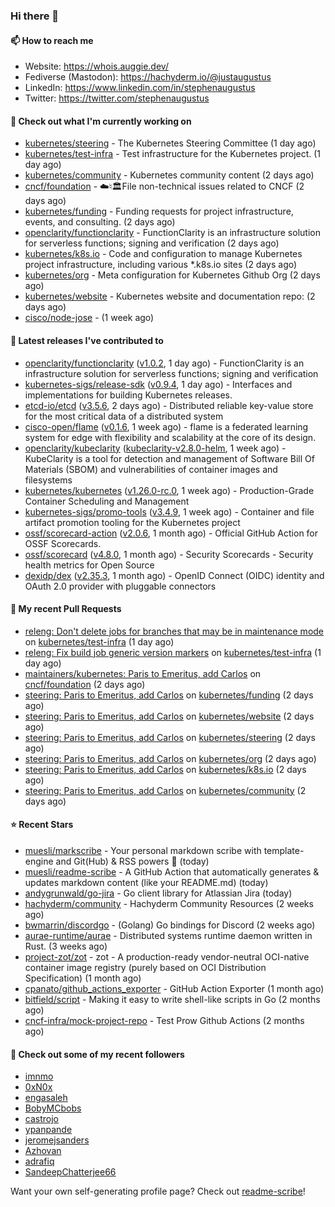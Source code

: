 ### Hi there 👋

#### 📫 How to reach me

- Website: https://whois.auggie.dev/
- Fediverse (Mastodon): https://hachyderm.io/@justaugustus
- LinkedIn: https://www.linkedin.com/in/stephenaugustus
- Twitter: https://twitter.com/stephenaugustus

#### 👷 Check out what I'm currently working on

- [kubernetes/steering](https://github.com/kubernetes/steering) - The Kubernetes Steering Committee (1 day ago)
- [kubernetes/test-infra](https://github.com/kubernetes/test-infra) - Test infrastructure for the Kubernetes project. (1 day ago)
- [kubernetes/community](https://github.com/kubernetes/community) - Kubernetes community content (2 days ago)
- [cncf/foundation](https://github.com/cncf/foundation) - ☁️♮🏛File non-technical issues related to CNCF (2 days ago)
- [kubernetes/funding](https://github.com/kubernetes/funding) - Funding requests for project infrastructure, events, and consulting. (2 days ago)
- [openclarity/functionclarity](https://github.com/openclarity/functionclarity) - FunctionClarity is an infrastructure solution for serverless functions; signing and verification (2 days ago)
- [kubernetes/k8s.io](https://github.com/kubernetes/k8s.io) - Code and configuration to manage Kubernetes project infrastructure, including various *.k8s.io sites (2 days ago)
- [kubernetes/org](https://github.com/kubernetes/org) - Meta configuration for Kubernetes Github Org (2 days ago)
- [kubernetes/website](https://github.com/kubernetes/website) - Kubernetes website and documentation repo:  (2 days ago)
- [cisco/node-jose](https://github.com/cisco/node-jose) -  (1 week ago)

#### 🔭 Latest releases I've contributed to

- [openclarity/functionclarity](https://github.com/openclarity/functionclarity) ([v1.0.2](https://github.com/openclarity/functionclarity/releases/tag/v1.0.2), 1 day ago) - FunctionClarity is an infrastructure solution for serverless functions; signing and verification
- [kubernetes-sigs/release-sdk](https://github.com/kubernetes-sigs/release-sdk) ([v0.9.4](https://github.com/kubernetes-sigs/release-sdk/releases/tag/v0.9.4), 1 day ago) - Interfaces and implementations for building Kubernetes releases.
- [etcd-io/etcd](https://github.com/etcd-io/etcd) ([v3.5.6](https://github.com/etcd-io/etcd/releases/tag/v3.5.6), 2 days ago) - Distributed reliable key-value store for the most critical data of a distributed system
- [cisco-open/flame](https://github.com/cisco-open/flame) ([v0.1.6](https://github.com/cisco-open/flame/releases/tag/v0.1.6), 1 week ago) - flame is a federated learning system for edge with flexibility and scalability at the core of its design.
- [openclarity/kubeclarity](https://github.com/openclarity/kubeclarity) ([kubeclarity-v2.8.0-helm](https://github.com/openclarity/kubeclarity/releases/tag/kubeclarity-v2.8.0-helm), 1 week ago) - KubeClarity is a tool for detection and management of Software Bill Of Materials (SBOM) and vulnerabilities of container images and filesystems
- [kubernetes/kubernetes](https://github.com/kubernetes/kubernetes) ([v1.26.0-rc.0](https://github.com/kubernetes/kubernetes/releases/tag/v1.26.0-rc.0), 1 week ago) - Production-Grade Container Scheduling and Management
- [kubernetes-sigs/promo-tools](https://github.com/kubernetes-sigs/promo-tools) ([v3.4.9](https://github.com/kubernetes-sigs/promo-tools/releases/tag/v3.4.9), 1 week ago) - Container and file artifact promotion tooling for the Kubernetes project
- [ossf/scorecard-action](https://github.com/ossf/scorecard-action) ([v2.0.6](https://github.com/ossf/scorecard-action/releases/tag/v2.0.6), 1 month ago) - Official GitHub Action for OSSF Scorecards.
- [ossf/scorecard](https://github.com/ossf/scorecard) ([v4.8.0](https://github.com/ossf/scorecard/releases/tag/v4.8.0), 1 month ago) - Security Scorecards - Security health metrics for Open Source
- [dexidp/dex](https://github.com/dexidp/dex) ([v2.35.3](https://github.com/dexidp/dex/releases/tag/v2.35.3), 1 month ago) - OpenID Connect (OIDC) identity and OAuth 2.0 provider with pluggable connectors

#### 🔨 My recent Pull Requests

- [releng: Don&#39;t delete jobs for branches that may be in maintenance mode](https://github.com/kubernetes/test-infra/pull/28084) on [kubernetes/test-infra](https://github.com/kubernetes/test-infra) (1 day ago)
- [releng: Fix build job generic version markers](https://github.com/kubernetes/test-infra/pull/28079) on [kubernetes/test-infra](https://github.com/kubernetes/test-infra) (1 day ago)
- [maintainers/kubernetes: Paris to Emeritus, add Carlos](https://github.com/cncf/foundation/pull/460) on [cncf/foundation](https://github.com/cncf/foundation) (2 days ago)
- [steering: Paris to Emeritus, add Carlos](https://github.com/kubernetes/funding/pull/36) on [kubernetes/funding](https://github.com/kubernetes/funding) (2 days ago)
- [steering: Paris to Emeritus, add Carlos](https://github.com/kubernetes/website/pull/38004) on [kubernetes/website](https://github.com/kubernetes/website) (2 days ago)
- [steering: Paris to Emeritus, add Carlos](https://github.com/kubernetes/steering/pull/261) on [kubernetes/steering](https://github.com/kubernetes/steering) (2 days ago)
- [steering: Paris to Emeritus, add Carlos](https://github.com/kubernetes/org/pull/3847) on [kubernetes/org](https://github.com/kubernetes/org) (2 days ago)
- [steering: Paris to Emeritus, add Carlos](https://github.com/kubernetes/k8s.io/pull/4482) on [kubernetes/k8s.io](https://github.com/kubernetes/k8s.io) (2 days ago)
- [steering: Paris to Emeritus, add Carlos](https://github.com/kubernetes/community/pull/6974) on [kubernetes/community](https://github.com/kubernetes/community) (2 days ago)

#### ⭐ Recent Stars

- [muesli/markscribe](https://github.com/muesli/markscribe) - Your personal markdown scribe with template-engine and Git(Hub) &amp; RSS powers 📜 (today)
- [muesli/readme-scribe](https://github.com/muesli/readme-scribe) - A GitHub Action that automatically generates &amp; updates markdown content (like your README.md) (today)
- [andygrunwald/go-jira](https://github.com/andygrunwald/go-jira) - Go client library for Atlassian Jira (today)
- [hachyderm/community](https://github.com/hachyderm/community) - Hachyderm Community Resources (2 weeks ago)
- [bwmarrin/discordgo](https://github.com/bwmarrin/discordgo) -  (Golang) Go bindings for Discord (2 weeks ago)
- [aurae-runtime/aurae](https://github.com/aurae-runtime/aurae) - Distributed systems runtime daemon written in Rust. (3 weeks ago)
- [project-zot/zot](https://github.com/project-zot/zot) - zot - A production-ready vendor-neutral OCI-native container image registry (purely based on OCI Distribution Specification) (1 month ago)
- [cpanato/github_actions_exporter](https://github.com/cpanato/github_actions_exporter) - GitHub Action Exporter (1 month ago)
- [bitfield/script](https://github.com/bitfield/script) - Making it easy to write shell-like scripts in Go (2 months ago)
- [cncf-infra/mock-project-repo](https://github.com/cncf-infra/mock-project-repo) - Test Prow Github Actions   (2 months ago)

#### 👯 Check out some of my recent followers

- [imnmo](https://github.com/imnmo)
- [0xN0x](https://github.com/0xN0x)
- [engasaleh](https://github.com/engasaleh)
- [BobyMCbobs](https://github.com/BobyMCbobs)
- [castrojo](https://github.com/castrojo)
- [ypanpande](https://github.com/ypanpande)
- [jeromejsanders](https://github.com/jeromejsanders)
- [Azhovan](https://github.com/Azhovan)
- [adrafiq](https://github.com/adrafiq)
- [SandeepChatterjee66](https://github.com/SandeepChatterjee66)

Want your own self-generating profile page? Check out [readme-scribe](https://github.com/muesli/readme-scribe)!
